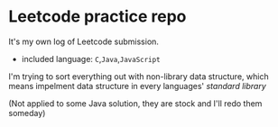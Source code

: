 # Leetcode practice repo
It's my own log of Leetcode submission. 
- included language: `C`,`Java`,`JavaScript`

I'm trying to sort everything out with non-library data structure, which means impelment data structure in every languages' *standard library*

(Not applied to some Java solution, they are stock and I'll redo them someday)
